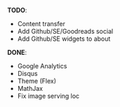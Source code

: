**TODO**:
- Content transfer
- Add Github/SE/Goodreads social
- Add Github/SE widgets to about

**DONE**:
- Google Analytics
- Disqus
- Theme (Flex)
- MathJax
- Fix image serving loc
